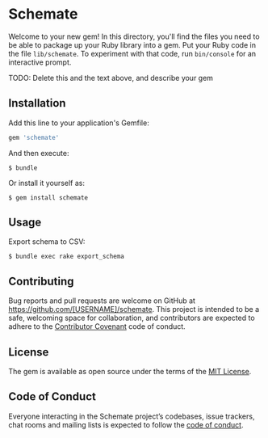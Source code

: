 # Schemate

Welcome to your new gem! In this directory, you'll find the files you need to be able to package up your Ruby library into a gem. Put your Ruby code in the file `lib/schemate`. To experiment with that code, run `bin/console` for an interactive prompt.

TODO: Delete this and the text above, and describe your gem

## Installation

Add this line to your application's Gemfile:

```ruby
gem 'schemate'
```

And then execute:

    $ bundle

Or install it yourself as:

    $ gem install schemate

## Usage

Export schema to CSV:

    $ bundle exec rake export_schema

## Contributing

Bug reports and pull requests are welcome on GitHub at https://github.com/[USERNAME]/schemate. This project is intended to be a safe, welcoming space for collaboration, and contributors are expected to adhere to the [Contributor Covenant](http://contributor-covenant.org) code of conduct.

## License

The gem is available as open source under the terms of the [MIT License](http://opensource.org/licenses/MIT).

## Code of Conduct

Everyone interacting in the Schemate project’s codebases, issue trackers, chat rooms and mailing lists is expected to follow the [code of conduct](https://github.com/[USERNAME]/schemate/blob/master/CODE_OF_CONDUCT.md).
